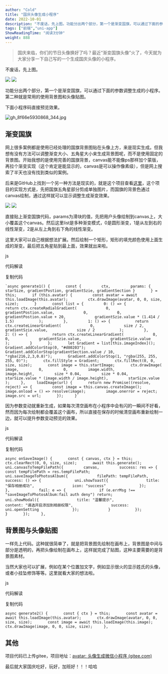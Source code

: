 ```yaml
---
author: "Cold"
title: "国庆头像生成小程序"
date: 2022-10-01
description: "不废话，先上图。功能分出两个部分，第一个是渐变国旗，可以通过下面的参数调整生成的小程序。第二种就是常用的使用背景图和头像贴图。下面小程序码直接预览效果。渐变国旗网上很多案例都是使用已经处理的国"
tags: ["前端","uni-app"]
ShowReadingTime: "阅读3分钟"
weight: 888
---
```

> 国庆来临，你们的节日头像换好了吗？最近“渐变国旗头像”火了，今天就为大家分享一下自己写的一个生成国庆头像的小程序。

不废话，先上图。

![](https://p1-juejin.byteimg.com/tos-cn-i-k3u1fbpfcp/1cf4be9c63154952997f93a5ef7b6a0f~tplv-k3u1fbpfcp-zoom-in-crop-mark:1512:0:0:0.awebp?) ![](https://p9-juejin.byteimg.com/tos-cn-i-k3u1fbpfcp/619f8c33a2854ee280c865a4fe239d9b~tplv-k3u1fbpfcp-zoom-in-crop-mark:1512:0:0:0.awebp?)

功能分出两个部分，第一个是渐变国旗，可以通过下面的参数调整生成的小程序。第二种就是常用的使用背景图和头像贴图。

下面小程序码直接预览效果。

![gh_8f66e5930868_344.jpg](https://p9-juejin.byteimg.com/tos-cn-i-k3u1fbpfcp/e7e0df40ff014d83a01c4694226ff211~tplv-k3u1fbpfcp-zoom-in-crop-mark:1512:0:0:0.awebp?)

渐变国旗
----

网上很多案例都是使用已经处理的国旗背景图贴在头像上方，来是现实生成。但我想有没有方法可以调整渐变大小、五角星大小来生成背景图呢，而不是使用固定的背景图。开始我想的是使用完善的国旗背景，canvas能不能像ps那样加个蒙版，再拉个渐变实现（这个肯定是能显示的，canvas是可以操作像素级），但是网上搜索了半天也没有找到类似的案例。

后来是GitHub上找到一个另一种方法是现实的，就是这个项目查看[这里](https://link.juejin.cn?target=https%3A%2F%2Fgithub.com%2Fyunyuyuan%2Fgq-avatar "https://github.com/yunyuyuan/gq-avatar")，这个项目的实现方式是，先把国旗五角星部分剪成单独图片，而国旗的背景色通过canvas绘制，通过这样就可以显示调整生成渐变效果。

![](https://p6-juejin.byteimg.com/tos-cn-i-k3u1fbpfcp/4ba65cd95351497682df443d3919306b~tplv-k3u1fbpfcp-zoom-in-crop-mark:1512:0:0:0.awebp?) ![](https://p1-juejin.byteimg.com/tos-cn-i-k3u1fbpfcp/555e16adb22c441aadac31073ab725f9~tplv-k3u1fbpfcp-zoom-in-crop-mark:1512:0:0:0.awebp?)

直接贴上渐变国旗代码，params为滑块的值，先把用户头像绘制到canvas上，大小覆盖这个canvas。然后这里list是多种渐变模式，0是圆形渐变，1是从左到右的线性渐变，2是从左上角到右下角的线性渐变。

这里大家可以自己根据想法扩展。然后绘制一个矩形，矩形的填充颜色使用上面生成的渐变。最后把五角星贴到最上面，效果就出来啦。

js

 代码解读

复制代码

    `async generate1() {       const {         ctx,         params: { starSize, gradientPostion, gradientSzie, gradientSection }       } = this;       if (this.avatar) {         const avatar = await this.loadImage(this.avatar);         ctx.drawImage(avatar, 0, 0, size, size);       }       const list = {         0: () => {           return ctx.createRadialGradient(             0,             gradientPostion.value,             0,             0,             gradientPostion.value + 20,             gradientSzie.value * (1.414 / 1.5)           );         },         1: () => {           return ctx.createLinearGradient(             0,             size / 2,             gradientSzie.value,             size / 2           );         },         2: () => {           return ctx.createLinearGradient(             0,             0,             gradientSzie.value,             gradientSzie.value           );         }       };       let Gradient = list[this.imageIndex]();       Gradient.addColorStop(0, "#d80203");       Gradient.addColorStop(gradientSection.value / 10, "rgba(216,2,3,0.8)");       Gradient.addColorStop(1, "rgba(255, 255, 255, 0)");       ctx.fillStyle = Gradient;       ctx.fillRect(0, 0, size, size);       const image = this.startImage;       ctx.drawImage(         image,         0,         0,         image.width,         image.height,         size * 0.04,         size * 0.04,         starSize.value * (image.width / image.height),         starSize.value       );     },     loadImage(url) {       return new Promise((resolve, reject) => {         const image = this.canvas.createImage();         image.onload = () => resolve(image);         image.onerror = reject;         image.src = url;       });     }`

因为参数变动就重新生成，如果每次清空画布在小程序中会有闪的一瞬间不好看，然而因为每次绘制都会覆盖这个画布，所以直接在保存的时候清空画布重新绘制一边，就可以提升参数变动预览的效果。

js

 代码解读

复制代码

   `async onSaveImage() {       const { canvas, ctx } = this;       ctx.clearRect(0, 0, size, size);       await this.generate();       uni.canvasToTempFilePath({         canvas,         success: res => {           const tempFilePath = res.tempFilePath;           uni.saveImageToPhotosAlbum({             filePath: tempFilePath,             success: () => {               uni.showToast({                 title: "保存相册成功",                 icon: "success"               });             },             fail: e => {               if (e.errMsg !== "saveImageToPhotosAlbum:fail auth deny") return;               uni.showModal({                 title: "温馨提示",                 content: "请选开启添加到相册权限",                 success: uni.openSetting               });             }           });         }       });     },`

背景图与头像贴图
--------

一样先上代码。这种就很简单了，就是把背景图先绘制在画布上，背景图是中间与部分是透明的，再把头像绘制在画布上，这样就完成了贴图，这种主要需要的是背景图素材。

当然大家也可以扩展，例如在某个位置加文字，例如显示很火的显示姓氏的头像，或者小挂坠修饰等等。这里就看大家的想法啦。

js

 代码解读

复制代码

   `async generate2() {       const { ctx } = this;       const avatar = await this.loadImage(this.avatar);       ctx.drawImage(avatar, 0, 0, size, size);       const image = await this.loadImage(this.image);       ctx.drawImage(image, 0, 0, size, size);     },`

其他
--

项目代码已上传gitee，项目地址：[avatar: 头像生成微信小程序 (gitee.com)](https://link.juejin.cn?target=https%3A%2F%2Fgitee.com%2Fyanxiaoleng%2Favatar "https://gitee.com/yanxiaoleng/avatar")

最后就大家国庆吃好，玩好，加班好！！！哈哈